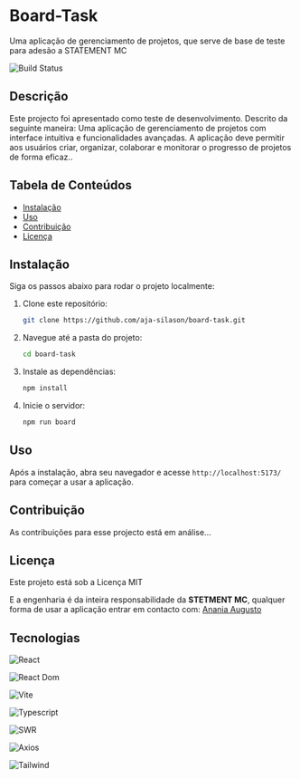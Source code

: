 # Board-Task

Uma aplicação de gerenciamento de projetos, que serve de base de teste para adesão a STATEMENT MC


![Build Status](https://img.shields.io/badge/Status-developing-brightgreen)

## Descrição

Este projecto foi apresentado como teste de desenvolvimento. Descrito da seguinte maneira: Uma aplicação de gerenciamento de projetos com interface intuitiva e funcionalidades avançadas. A aplicação deve permitir aos usuários criar, organizar, colaborar e
monitorar o progresso de projetos de forma eficaz..

## Tabela de Conteúdos
- [Instalação](#instalação)
- [Uso](#uso)
- [Contribuição](#contribuição)
- [Licença](#licença)

## Instalação
Siga os passos abaixo para rodar o projeto localmente:

1. Clone este repositório:
   ```bash
   git clone https://github.com/aja-silason/board-task.git
2. Navegue até a pasta do projeto:
    ```bash
    cd board-task
3. Instale as dependências:
    ```bash
    npm install
4. Inicie o servidor:
    ```bash
    npm run board
## Uso

Após a instalação, abra seu navegador e acesse ``http://localhost:5173/`` para começar a usar a aplicação.

## Contribuição

As contribuições para esse projecto está em análise... 

## Licença

Este projeto está sob a Licença MIT<br>

E a engenharia é da inteira responsabilidade da **STETMENT MC**, qualquer forma de usar a aplicação entrar em contacto com:  [Anania Augusto](ananiasjaimeaugusto@gmail.com)

## Tecnologias

![React](https://img.shields.io/badge/React-^18.3.1-blue)<br>

![React Dom](https://img.shields.io/badge/React%20Dom-^18.3.1-green)<br>

![Vite](https://img.shields.io/badge/Vite-^6.0.5-purple)<br>

![Typescript](https://img.shields.io/badge/TypeScript-~5.6.2-blue)<br>

![SWR](https://img.shields.io/badge/SWR-^2.3.3-yellow)<br>

![Axios](https://img.shields.io/badge/Axios-~1.8.4-orange)<br>

![Tailwind](https://img.shields.io/badge/Tailwindcss-~3.4.17-brown)<br>